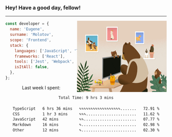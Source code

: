 ### Hey! Have a good day, fellow!
---
<img align='right' alt='GIF' vertical-align='center' src='./src/giphy.gif' width='280px' height='222px'/>

```javascript
const developer = {
  name: 'Eugene',
  surname: 'Molotov',
  scope: 'Frontend',
  stack: {
    languages: ['JavaScript', 'TypeScript'],
    frameworks: ['React'],
    tools: ['Jest', 'Webpack', 'Sass'],
    isItAll: false,
  },
};
```
<p align="center">
  Last week I spent:
</p>
<div align="center">
<!--START_SECTION:waka-->

```txt
Total Time: 9 hrs 3 mins

TypeScript   6 hrs 36 mins   ✎✎✎✎✎✎✎✎✎✎✎✎✎✎✎✎✎✎.......   72.91 %
CSS          1 hr 3 mins     ✎✎✎......................   11.62 %
JavaScript   42 mins         ✎✎.......................   07.77 %
Markdown     16 mins         ✎........................   02.98 %
Other        12 mins         ✎........................   02.30 %
```

<!--END_SECTION:waka-->

